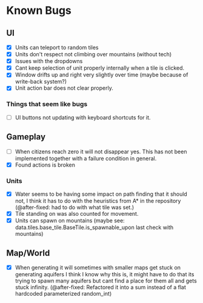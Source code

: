 # Known Bugs

## UI

- [X] Units can teleport to random tiles
- [x] Units don't respect not climbing over mountains (without tech)
- [x] Issues with the dropdowns
- [x] Cant keep selection of unit properly internally when a tile is clicked.
- [x] Window drifts up and right very slightly over time (maybe because of write-back system?)
- [X] Unit action bar does not clear properly.

### Things that seem like bugs

- [ ] UI buttons not updating with keyboard shortcuts for it.

## Gameplay

- [ ] When citizens reach zero it will not disappear yes. This has not been implemented together with a failure condition in general.
- [X] Found actions is broken

### Units

- [X] Water seems to be having some impact on path finding that it should not, I think it has to do with the heuristics from A* in the repository (@after-fixed: had to do with what tile was set.)
- [X] Tile standing on was also counted for movement.
- [X] Units can spawn on mountains (maybe see: data.tiles.base_tile.BaseTile.is_spawnable_upon last check with mountains)

## Map/World

- [X] When generating it will sometimes with smaller maps get stuck on generating aquifers I think I know why this is, it might have to do that its trying to spawn many aquifers but cant find a place for them all and gets stuck infinity. (@after-fixed: Refactored it into a sum instead of a flat hardcoded parameterized random_int)
